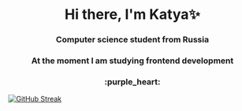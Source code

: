 

<!--
**luisakisa/luisakisa** is a ✨ _special_ ✨ repository because its `README.md` (this file) appears on your GitHub profile.

Here are some ideas to get you started:

- I’m currently working on ...
- 🌱 I’m currently learning ...
- 👯 I’m looking to collaborate on ...
- 🤔 I’m looking for help with ...
- 💬 Ask me about ...
- 📫 How to reach me: ...
- 😄 Pronouns: ...
- ⚡ Fun fact: ...
-->
<h1 align="center">Hi there, I'm <a>Katya✨</a> 
<h3 align="center">Computer science student from Russia</h3>
<h3 align="center"> At the moment I am studying frontend development </h3>
<h3 align="center"> :purple_heart: </h3>

 

[![GitHub Streak](http://github-readme-streak-stats.herokuapp.com?user=luisakisa&theme=dracula&hide_border=true&ring=CC59DD)](https://git.io/streak-stats)

